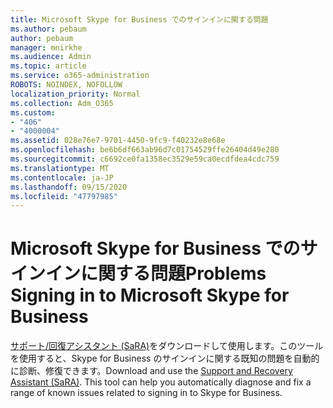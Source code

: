 ```yaml
---
title: Microsoft Skype for Business でのサインインに関する問題
ms.author: pebaum
author: pebaum
manager: mnirkhe
ms.audience: Admin
ms.topic: article
ms.service: o365-administration
ROBOTS: NOINDEX, NOFOLLOW
localization_priority: Normal
ms.collection: Adm_O365
ms.custom:
- "406"
- "4000004"
ms.assetid: 028e76e7-9701-4450-9fc9-f40232e8e68e
ms.openlocfilehash: be6b6df663ab96d7c01754529ffe26404d49e280
ms.sourcegitcommit: c6692ce0fa1358ec3529e59ca0ecdfdea4cdc759
ms.translationtype: MT
ms.contentlocale: ja-JP
ms.lasthandoff: 09/15/2020
ms.locfileid: "47797985"
---
```

# <a name="problems-signing-in-to-microsoft-skype-for-business"></a><span data-ttu-id="42d92-102">Microsoft Skype for Business でのサインインに関する問題</span><span class="sxs-lookup"><span data-stu-id="42d92-102">Problems Signing in to Microsoft Skype for Business</span></span>

<span data-ttu-id="42d92-p101">[サポート/回復アシスタント (SaRA)](https://aka.ms/SaRA-SkypeForBusinessSignIn)をダウンロードして使用します。このツールを使用すると、Skype for Business のサインインに関する既知の問題を自動的に診断、修復できます。</span><span class="sxs-lookup"><span data-stu-id="42d92-p101">Download and use the [Support and Recovery Assistant (SaRA)](https://aka.ms/SaRA-SkypeForBusinessSignIn). This tool can help you automatically diagnose and fix a range of known issues related to signing in to Skype for Business.</span></span>